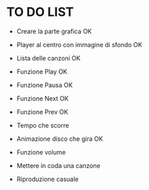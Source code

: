 # TO DO LIST

- Creare la parte grafica OK

- Player al centro con immagine di sfondo OK 

- Lista delle canzoni OK

- Funzione Play OK

- Funzione Pausa OK 

- Funzione Next OK

- Funzione Prev  OK 

- Tempo che scorre

- Animazione disco che gira OK 

- Funzione volume

- Mettere in coda una canzone

- Riproduzione casuale
